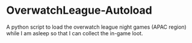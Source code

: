 # OverwatchLeague-Autoload
A python script to load the overwatch league night games (APAC region) while I am asleep so that I can collect the in-game loot.
